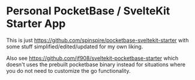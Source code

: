 # Personal PocketBase / SvelteKit Starter App

This is just https://github.com/spinspire/pocketbase-sveltekit-starter with some stuff simplified/edited/updated for my own liking.

Also see https://github.com/jf908/sveltekit-pocketbase-starter which doesn't uses the prebuilt pocketbase binary instead for situations where you do not need to customize the go functionality.

